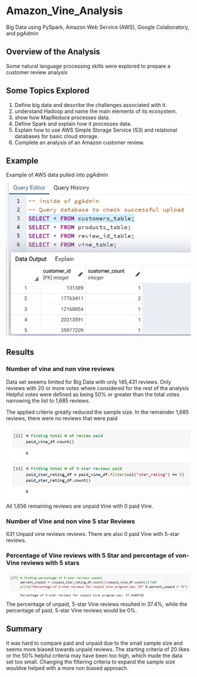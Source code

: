 # Amazon_Vine_Analysis
Big Data using PySpark, Amazon Web Service (AWS), Google Colaboratory, and pgAdmin

## Overview of the Analysis
Some natural language processing skills were explored to prepare a customer review analysis

## Some Topics Explored
1. Define big data and describe the challenges associated with it.
2. understand Hadoop and name the main elements of its ecosystem.
3. show how MapReduce processes data.
4. Define Spark and explain how it processes data.
5. Explain how to use AWS Simple Storage Service (S3) and relational databases for basic cloud storage.
6. Complete an analysis of an Amazon customer review.

## Example
Example of AWS data pulled into pgAdmin
     
![Pic 1](https://github.com/YannMusz/Amazon_Vine_Analysis/blob/main/Images/dev1_customer_table.PNG)

## Results

### Number of vine and non vine reviews
Data set seeems limited for Big Data with only 145,431 reviews.
Only reviews with 20 or more votes where considered for the rest of the analysis
Helpful votes were defined as being 50% or greater than the total votes narrowing the list to 1,685 reviews.

The applied criterie greatly reduced the sample size.  In the remainder 1,685 reviews, there were no reviews that were paid 

![Pic 2](https://github.com/YannMusz/Amazon_Vine_Analysis/blob/main/Images/dev2_count_is_zero.PNG)     

All 1,656 remaining reviews are unpaid Vine with 0 paid Vine.  

### Number of Vine and non vine 5 star Reviews 
 631 Unpaid vine reviews reviews. There are also 0 paid Vine with 5-star reviews.     

### Percentage of Vine reviews with 5 Star and percentage of von-Vine reviews with 5 stars
![Pic 3](https://github.com/YannMusz/Amazon_Vine_Analysis/blob/main/Images/dev2_vine_reviews_no.PNG)   
The percentage of unpaid, 5-star Vine reviews resulted in 37.4%, while the percentage of paid, 5-star Vine reviews would be 0%.   

## Summary
It was hard to compare paid and unpaid due to the small sample size and seems more biased towards unpaid reviews.
The starting criteria of 20 likes or the 50% helpful criteria may have been too high, which made the data set too small.  Changing the filtering criteria to expand the sample size wouldve helped with a more non biased approach. 

